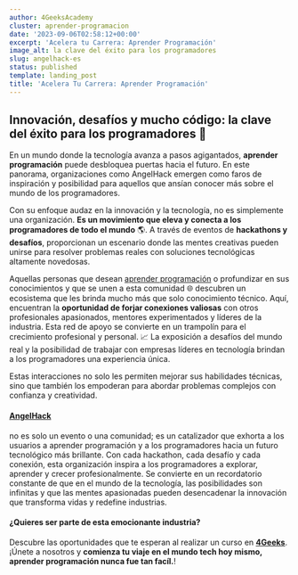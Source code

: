 ```yaml
---
author: 4GeeksAcademy
cluster: aprender-programacion
date: '2023-09-06T02:58:12+00:00'
excerpt: 'Acelera tu Carrera: Aprender Programación'
image_alt: la clave del éxito para los programadores
slug: angelhack-es
status: published
template: landing_post
title: 'Acelera Tu Carrera: Aprender Programación'
---
```

##  Innovación, desafíos y mucho código: la clave del éxito para los programadores 🎉

En un mundo donde la tecnología avanza a pasos agigantados, **aprender programación** puede desbloquea puertas hacia el futuro. En este panorama, organizaciones como AngelHack emergen como faros de inspiración y posibilidad para aquellos que ansían conocer más sobre el mundo de los programadores. 

Con su enfoque audaz en la innovación y la tecnología, no es simplemente una organización. **Es un movimiento que eleva y conecta a los programadores de todo el mundo** 🌎. A través de eventos de **hackathons y desafíos**, proporcionan un escenario donde las mentes creativas pueden unirse para resolver problemas reales con soluciones tecnológicas altamente novedosas. 

Aquellas personas que desean [aprender programación](https://4geeksacademy.com/es/aprender-a-programar/aprender-a-programar-desde-cero) o profundizar en sus conocimientos y que se unen a esta comunidad 🌐 descubren un ecosistema que les brinda mucho más que solo conocimiento técnico. Aquí, encuentran la **oportunidad de forjar conexiones valiosas** con otros profesionales apasionados, mentores experimentados y líderes de la industria. Esta red de apoyo se convierte en un trampolín para el crecimiento profesional y personal. 📈 
La exposición a desafíos del mundo real y la posibilidad de trabajar con empresas líderes en tecnología brindan a los programadores una experiencia única. 

Estas interacciones no solo les permiten mejorar sus habilidades técnicas, sino que también los empoderan para abordar problemas complejos con confianza y creatividad. 

#### [AngelHack](https://angelhack.com)
no es solo un evento o una comunidad; es un catalizador que exhorta a los usuarios a aprender programación y a los programadores hacia un futuro tecnológico más brillante. Con cada hackathon, cada desafío y cada conexión, esta organización inspira a los programadores a explorar, aprender y crecer profesionalmente. Se convierte en un recordatorio constante de que en el mundo de la tecnología, las posibilidades son infinitas y que las mentes apasionadas pueden desencadenar la innovación que transforma vidas y redefine industrias. 

#### ¿Quieres ser parte de esta emocionante industria?
Descubre las oportunidades que te esperan al realizar un curso en **[4Geeks](https://4geeksacademy.com/es/coding-campus/bootcamp-programacion-santiago)**. ¡Únete a nosotros y **comienza tu viaje en el mundo tech hoy mismo, aprender programación nunca fue tan facíl.**!